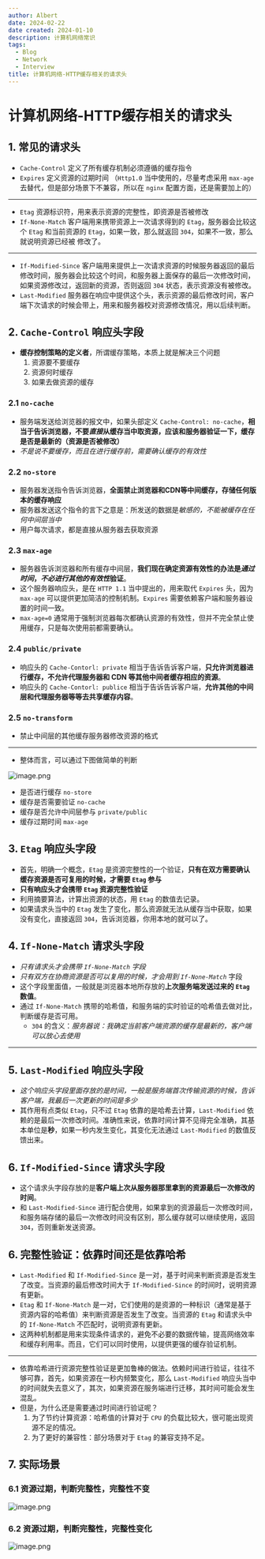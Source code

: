 ```yaml
---
author: Albert
date: 2024-02-22
date created: 2024-01-10
description: 计算机网络常识
tags:
  - Blog
  - Network
  - Interview
title: 计算机网络-HTTP缓存相关的请求头
---
```


# 计算机网络-HTTP缓存相关的请求头

## 1. 常见的请求头

- `Cache-Control` 定义了所有缓存机制必须遵循的缓存指令
- `Expires` 定义资源的过期时间 （`Http1.0` 当中使用的，尽量考虑采用 `max-age` 去替代，但是部分场景下不兼容，所以在 `nginx` 配置方面，还是需要加上的）

---

- `Etag` 资源标识符，用来表示资源的完整性，即资源是否被修改
- `If-None-Match` 客户端用来携带资源上一次请求得到的 `Etag`，服务器会比较这个 `Etag` 和当前资源的 `Etag`，如果一致，那么就返回 `304`，如果不一致，那么就说明资源已经被 修改了。

---

- `If-Modified-Since` 客户端用来提供上一次请求资源的时候服务器返回的最后修改时间，服务器会比较这个时间，和服务器上面保存的最后一次修改时间，如果资源修改过，返回新的资源，否则返回 `304` 状态，表示资源没有被修改。
- `Last-Modified` 服务器在响应中提供这个头，表示资源的最后修改时间，客户端下次请求的时候会带上，用来和服务器校对资源修改情况，用以后续判断。

## 2. `Cache-Control` 响应头字段

- **缓存控制策略的定义者**，所谓缓存策略，本质上就是解决三个问题
  1. 资源要不要缓存
  2. 资源何时缓存
  3. 如果去做资源的缓存

### 2.1 `no-cache`

- 服务端发送给浏览器的报文中，如果头部定义 `Cache-Control: no-cache`，**相当于告诉浏览器，不要*直接*从缓存当中取资源，应该和服务器验证一下，缓存是否是最新的（资源是否被修改）**
- _不是说不要缓存，而且在进行缓存前，需要确认缓存的有效性_

### 2.2 `no-store`

- 服务器发送指令告诉浏览器，**全面禁止浏览器和CDN等中间缓存，存储任何版本的缓存响应**
- 服务器发送这个指令的言下之意是：所发送的数据是*敏感的，不能被缓存在任何中间层当中*
- 用户每次请求，都是直接从服务器去获取资源

### 2.3 `max-age`

- 服务器告诉浏览器和所有缓存中间层，**我们现在确定资源有效性的办法是*通过时间*，*不必进行其他的有效性*验证**。
- 这个服务器响应头，是在 `HTTP 1.1` 当中提出的，用来取代 `Expires` 头，因为 `max-age` 可以提供更加简洁的控制机制。`Expires` 需要依赖客户端和服务器设置的时间一致。
- `max-age=0` 通常用于强制浏览器每次都确认资源的有效性，但并不完全禁止使用缓存，只是每次使用前都需要确认。

### 2.4 `public/private`

- 响应头的 `Cache-Contorl: private` 相当于告诉告诉客户端，**只允许浏览器进行缓存，不允许代理服务器和 CDN 等其他中间者缓存相应的资源**。
- 响应头的 `Cache-Contorl: publice` 相当于告诉告诉客户端，**允许其他的中间层和代理服务器等等去共享缓存内容**。

### 2.5 `no-transform`

- 禁止中间层的其他缓存服务器修改资源的格式

---

- 整体而言，可以通过下图做简单的判断

![image.png](https://img-20221128.oss-cn-shanghai.aliyuncs.com/img-2023-05/20240110151537.png)

- 是否进行缓存 `no-store`
- 缓存是否需要验证 `no-cache`
- 缓存是否允许中间层参与 `private/public`
- 缓存过期时间 `max-age`

## 3. `Etag` 响应头字段

- 首先，明确一个概念，`Etag` 是资源完整性的一个验证，**只有在双方需要确认缓存资源是否可复用的时候，才需要 `Etag` 参与**
- **只有响应头才会携带 `Etag` 资源完整性验证**
- 利用摘要算法，计算出资源的状态，用 `Etag` 的数值去记录。
- 如果请求头当中的 `Etag` 发生了变化，那么资源就无法从缓存当中获取，如果没有变化，直接返回 `304`，告诉浏览器，你用本地的就可以了。

## 4. `If-None-Match` 请求头字段

- _只有请求头才会携带 `If-None-Match` 字段_
- _只有双方在协商资源是否可以复用的时候，才会用到 `If-None-Match`_ 字段
- 这个字段里面值，一般就是浏览器本地所存放的**上次服务端发送过来的 `Etag` 数值**。
- 通过 `If-None-Match` 携带的哈希值，和服务端的实时验证的哈希值去做对比，判断缓存是否可用。
  - `304` 的含义：_服务器说：我确定当前客户端资源的缓存是最新的，客户端可以放心去使用_

---

## 5. `Last-Modified` 响应头字段

- _这个响应头字段里面存放的是时间，一般是服务端首次传输资源的时候，告诉客户端，我最后一次更新的时间是多少_
- 其作用有点类似 `Etag`，只不过 `Etag` 依靠的是哈希去计算，`Last-Modified` 依赖的是最后一次修改时间。准确性来说，依靠时间计算不见得完全准确，其基本单位是**秒**，如果一秒内发生变化，其变化无法通过 `Last-Modified` 的数值反馈出来。

## 6. `If-Modified-Since` 请求头字段

- 这个请求头字段存放的是**客户端上次从服务器那里拿到的资源最后一次修改的时间**。
- 和 `Last-Modified-Since` 进行配合使用，如果拿到的资源最后一次修改时间，和服务端存储的最后一次修改时间没有区别，那么缓存就可以继续使用，返回 `304`，否则重新发送资源。

## 6. 完整性验证：依靠时间还是依靠哈希

- `Last-Modified` 和 `If-Modified-Since` 是一对，基于时间来判断资源是否发生了改变。当资源的最后修改时间大于 `If-Modified-Since` 的时间时，说明资源有更新。
- `Etag` 和 `If-None-Match` 是一对，它们使用的是资源的一种标识（通常是基于资源内容的哈希值）来判断资源是否发生了改变。当资源的 `Etag` 和请求头中的 `If-None-Match` 不匹配时，说明资源有更新。
- 这两种机制都是用来实现条件请求的，避免不必要的数据传输，提高网络效率和缓存利用率。而且，它们可以同时使用，以提供更强的缓存验证机制。

---

- 依靠哈希进行资源完整性验证是更加鲁棒的做法。依赖时间进行验证，往往不够可靠，首先，如果资源在一秒内频繁变化，那么 `Last-Modified` 响应头当中的时间就失去意义了，其次，如果资源在服务端进行迁移，其时间可能会发生混乱。
- 但是，为什么还是需要通过时间进行验证呢？
  1. 为了节约计算资源：哈希值的计算对于 `CPU` 的负载比较大，很可能出现资源不足的情况。
  2. 为了更好的兼容性：部分场景对于 `Etag` 的兼容支持不足。

## 7. 实际场景

### 6.1 资源过期，判断完整性，完整性不变

![image.png](https://img-20221128.oss-cn-shanghai.aliyuncs.com/img-2023-05/20240110153606.png)

### 6.2 资源过期，判断完整性，完整性变化

![image.png](https://img-20221128.oss-cn-shanghai.aliyuncs.com/img-2023-05/20240110153703.png)
